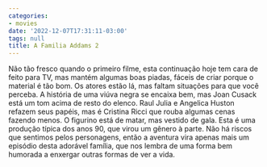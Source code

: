 ```yaml
---
categories:
- movies
date: '2022-12-07T17:31:11-03:00'
tags: null
title: A Familia Addams 2
---
```


Não tão fresco quando o primeiro filme, esta continuação hoje tem cara de feito para TV, mas mantém algumas boas piadas, fáceis de criar porque o material é tão bom. Os atores estão lá, mas faltam situações para que você perceba. A história de uma viúva negra se encaixa bem, mas Joan Cusack está um tom acima de resto do elenco. Raul Julia e Angelica Huston refazem seus papéis, mas é Cristina Ricci que rouba algumas cenas fazendo menos. O figurino está de matar, mas vestido de gala. Esta é uma produção típica dos anos 90, que virou um gênero à parte. Não há riscos que sentimos pelos personagens, então a aventura vira apenas mais um episódio desta adorável família, que nos lembra de uma forma bem humorada a enxergar outras formas de ver a vida.